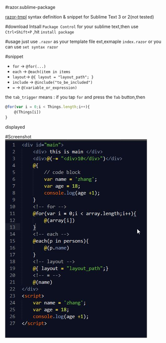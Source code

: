 #razor.sublime-package

[razor-tmpl](https://github.com/magicdawn/razor-tmpl) syntax definition & snippet for Sublime Text 3 or 2(not tested)

#download
Intsall `Package Control` for your sublime text,then use `Ctrl+Shift+P` ,hit `install package`

#usage
just use `.razor` as your template file ext,exmaple `index.razor`
or you can use `set syntax razor`

#snippet
- `for`	->	`@for(...)`
- `each`	->	`@each(item in items`
- `layout`->	`@{ layout = "layout_path"; }`
- `include`	->	`@include("to_be_included")`
- `=`	->	`@(variable_or_expression)`

the `tab_trigger` means : 
if you tap `for` and press the `Tab` button,then
```js
@for(var i = 0;i < Things.length;i++){
	@(Things[i])
}
```
displayed



#Screenshot
![](razor.tmLanguage.screenshot.jpg)